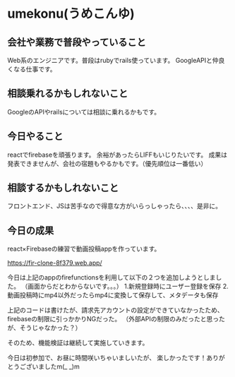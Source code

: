 # umekonu(うめこんゆ)

## 会社や業務で普段やっていること
Web系のエンジニアです。普段はrubyでrails使っています。
GoogleAPIと仲良くなる仕事です。

## 相談乗れるかもしれないこと
GoogleのAPIやrailsについては相談に乗れるかもです。

## 今日やること
reactでfirebaseを頑張ります。
余裕があったらLIFFもいじりたいです。
成果は発表できませんが、会社の宿題もやるかもです。（優先順位は一番低い）

## 相談するかもしれないこと
フロントエンド、JSは苦手なので得意な方がいらっしゃったら、、、、是非に。

## 今日の成果
react×Firebaseの練習で動画投稿appを作っています。

https://fir-clone-8f379.web.app/

今日は上記のappのfirefunctionsを利用して以下の２つを追加しようとしました。
（画面からだとわからないです。。。）
1.新規登録時にユーザー登録を保存
2.動画投稿時にmp4以外だったらmp4に変換して保存して、メタデータも保存

上記のコードは書けたが、請求先アカウントの設定ができていなかったため、
firebaseの制限に引っかかりNGだった。
（外部APIの制限のみだったと思ったが、そうじゃなかった？）

そのため、機能検証は継続して実施していきます。

今日は初参加で、お昼に時間咲いちゃいましいたが、
楽しかったです！ありがとうございましたm(_ _)m